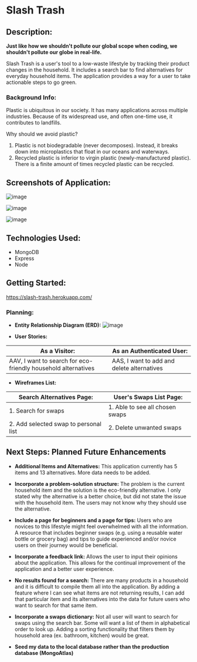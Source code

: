 # Slash Trash

## Description:

**Just like how we shouldn't pollute our global scope when coding, we shouldn't pollute our globe in real-life.**

Slash Trash is a user's tool to a low-waste lifestyle by tracking their product changes in the household.
It includes a search bar to find alternatives for everyday household items.
The application provides a way for a user to take actionable steps to go green.

### Background Info:
Plastic is ubiquitous in our society. It has many applications across multiple industries. Because of its widespread use, and often one-time use, it contributes to landfills.

Why should we avoid plastic?
1. Plastic is not biodegradable (never decomposes). Instead, it breaks down into microplastics that float in our oceans and waterways.
2. Recycled plastic is inferior to virgin plastic (newly-manufactured plastic). There is a finite amount of times recycled plastic can be recycled.

## Screenshots of Application:

![image](https://user-images.githubusercontent.com/62129720/85089614-13ef5080-b1b1-11ea-98b8-afaff12506ed.png)

![image](https://user-images.githubusercontent.com/62129720/85089585-033eda80-b1b1-11ea-915d-e4d98b53894c.png)

![image](https://user-images.githubusercontent.com/62129720/85089528-dab6e080-b1b0-11ea-97c5-b1577233c4e9.png)

## Technologies Used:

- MongoDB
- Express
- Node

## Getting Started:
https://slash-trash.herokuapp.com/

### Planning:
- **Entity Relationship Diagram (ERD):**
![image](https://user-images.githubusercontent.com/62129720/85229184-71a0ba00-b3b6-11ea-8f49-e0d766933118.png)

- **User Stories:**

| As a Visitor: | As an Authenticated User: |
| -----  | ------ |
| AAV, I want to search for eco-friendly household alternatives  | AAS, I want to add and delete alternatives |

- **Wireframes List:**

| Search Alternatives Page: | User's Swaps List Page: |
| ------  | ------ |
| 1. Search for swaps  | 1. Able to see all chosen swaps |
| 2. Add selected swap to personal list| 2. Delete unwanted swaps |

## Next Steps: Planned Future Enhancements

- **Additional Items and Alternatives:**
  This application currently has 5 items and 13 alternatives. More data needs to be added.

- **Incorporate a problem-solution structure:**
  The problem is the current household item and the solution is the eco-friendly alternative. I only stated why the alternative is a better choice, but did not state the issue with the household item. The users may not know why they should use the alternative.

- **Include a page for beginners and a page for tips:**
  Users who are novices to this lifestyle might feel overwhelmed with all the information.
  A resource that includes beginner swaps (e.g. using a reusable water bottle or grocery bag) and tips to guide experienced and/or novice users on their journey would be beneficial.

- **Incorporate a feedback link:**
  Allows the user to input their opinions about the application. This allows for the continual improvement of the application and a better user experience.

- **No results found for a search:**
  There are many products in a household and it is difficult to compile them all into the application. By adding a feature where I can see what items are not returning results, I can add that particular item and its alternatives into the data for future users who want to search for that same item.

- **Incorporate a swaps dictionary:**
  Not all user will want to search for swaps using the search bar. Some will want a list of them in alphabetical order to look up. Adding a sorting functionality that filters them by household area (ex. bathroom, kitchen) would be great.

- **Seed my data to the local database rather than the production database (MongoAtlas)**
